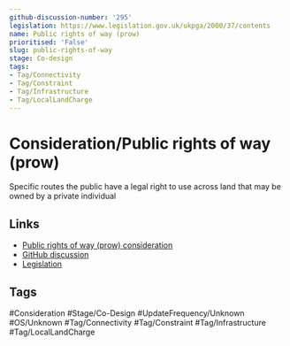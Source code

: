 ```yaml
---
github-discussion-number: '295'
legislation: https://www.legislation.gov.uk/ukpga/2000/37/contents
name: Public rights of way (prow)
prioritised: 'False'
slug: public-rights-of-way
stage: Co-design
tags:
- Tag/Connectivity
- Tag/Constraint
- Tag/Infrastructure
- Tag/LocalLandCharge
---
```


# Consideration/Public rights of way (prow)

Specific routes the public have a legal right to use across land that may be owned by a private individual

## Links

* [Public rights of way (prow) consideration](https://design.planning.data.gov.uk/planning-consideration/public-rights-of-way)
* [GitHub discussion](https://github.com/digital-land/data-standards-backlog/discussions/295)
* [Legislation](https://www.legislation.gov.uk/ukpga/2000/37/contents)

## Tags

#Consideration #Stage/Co-Design #UpdateFrequency/Unknown #OS/Unknown #Tag/Connectivity #Tag/Constraint #Tag/Infrastructure #Tag/LocalLandCharge